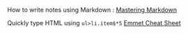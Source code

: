 How to write notes using Markdown : [Mastering Markdown](https://guides.github.com/features/mastering-markdown/)

Quickly type HTML using `ul>li.item$*5` [Emmet Cheat Sheet](http://docs.emmet.io/cheat-sheet/)
